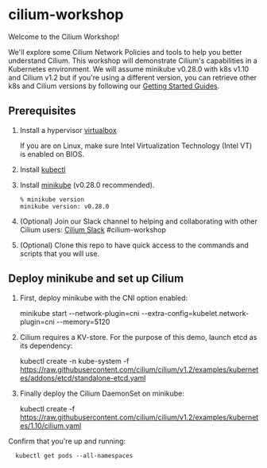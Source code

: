 # cilium-workshop
Welcome to the Cilium Workshop!

We'll explore some Cilium Network Policies and tools to help you better understand Cilium. This workshop will demonstrate Cilium's capabilities in a Kubernetes environment. We will assume minikube v0.28.0 with k8s v1.10 and Cilium v1.2 but if you're using a different version, you can retrieve other k8s and Cilium versions by following our [Getting Started Guides](https://cilium.readthedocs.io/en/v1.2/gettingstarted/minikube/).

## Prerequisites

1. Install a hypervisor [virtualbox](https://www.virtualbox.org/wiki/Downloads)

   If you are on Linux, make sure Intel Virtualization Technology (Intel VT) is enabled on BIOS.

2. Install [kubectl](https://kubernetes.io/docs/tasks/kubectl/install/)

3. Install [minikube](https://github.com/kubernetes/minikube/releases) (v0.28.0 recommended).

       % minikube version
       minikube version: v0.28.0

4. (Optional) Join our Slack channel to helping and collaborating with other Cilium users: [Cilium Slack](cilium.io/slack) #cilium-workshop

5. (Optional) Clone this repo to have quick access to the commands and scripts that you will use.

## Deploy minikube and set up Cilium

1. First, deploy minikube with the CNI option enabled:

      minikube start --network-plugin=cni --extra-config=kubelet.network-plugin=cni --memory=5120

2. Cilium requires a KV-store. For the purpose of this demo, launch etcd as its dependency:

      kubectl create -n kube-system -f https://raw.githubusercontent.com/cilium/cilium/v1.2/examples/kubernetes/addons/etcd/standalone-etcd.yaml

3. Finally deploy the Cilium DaemonSet on minikube:

      kubectl create -f https://raw.githubusercontent.com/cilium/cilium/v1.2/examples/kubernetes/1.10/cilium.yaml


Confirm that you're up and running:

      kubectl get pods --all-namespaces
